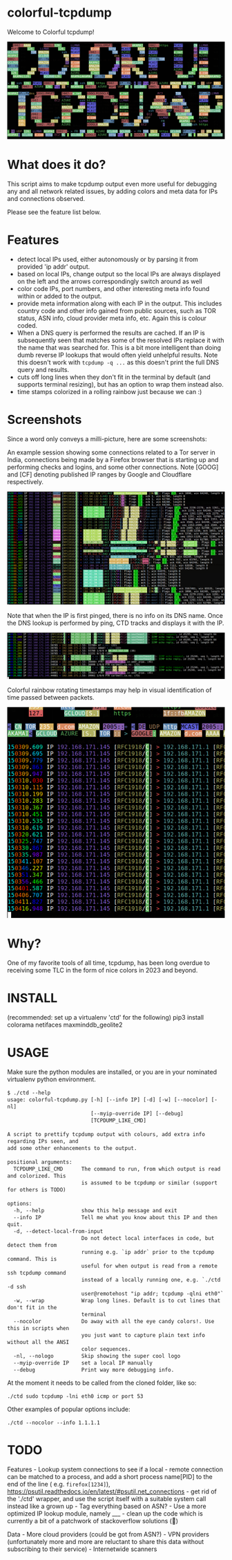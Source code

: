 # colorful-tcpdump

Welcome to Colorful tcpdump!

![Colorful Tcpdump logo](ctd-logo-cropped.png)

# What does it do?

This script aims to make tcpdump output even more useful for debugging any and all network related issues, by adding colors and meta data for IPs and connections observed.

Please see the feature list below.

# Features

- detect local IPs used, either autonomously or by parsing it from provided 'ip addr' output.
- based on local IPs, change output so the local IPs are always displayed on the left and the arrows correspondingly switch around as well
- color code IPs, port numbers, and other interesting meta info found within or added to the output.
- provide meta information along with each IP in the output. This includes country code and other info gained from public sources, such as TOR status, ASN info, cloud provider meta info, etc. Again this is colour coded.
- When a DNS query is performed the results are cached. If an IP is subsequently seen that matches some of the resolved IPs replace it with the name that was searched for. This is a bit more intelligent than doing dumb reverse IP lookups that would often yield unhelpful results. Note this doesn't work with `tcpdump -q ...` as this doesn't print the full DNS query and results.
- cuts off long lines when they don't fit in the terminal by default (and supports terminal resizing), but has an option to wrap them instead also.
- time stamps colorized in a rolling rainbow just because we can :)

# Screenshots

Since a word only conveys a milli-picture, here are some screenshots:

An example session showing some connections related to a Tor server in India, connections being made by a Firefox browser that is starting up and performing checks and logins, and some other connections. Note [GOOG] and [CF] denoting published IP ranges by Google and Cloudflare respectively.

![Example session 1](example-firefox-session-starting-cropped.png)

Note that when the IP is first pinged, there is no info on its DNS name. Once the DNS lookup is performed by ping, CTD tracks and displays it with the IP.

![DNS resolution tracking](ctd-dns-c.cc-cropped.png)

Colorful rainbow rotating timestamps may help in visual identification of time passed between packets.

![Colorful timestamps](ctd-rainbow-timestamps-cropped.png)


# Why?

One of my favorite tools of all time, tcpdump, has been long overdue to receiving some TLC in the form of nice colors in 2023 and beyond.

# INSTALL

(recommended: set up a virtualenv 'ctd' for the following)
pip3 install colorama netifaces maxminddb_geolite2

# USAGE

Make sure the python modules are installed, or you are in your nominated virtualenv python environment.

```
$ ./ctd --help
usage: colorful-tcpdump.py [-h] [--info IP] [-d] [-w] [--nocolor] [-nl]
                           [--myip-override IP] [--debug]
                           [TCPDUMP_LIKE_CMD]

A script to prettify tcpdump output with colours, add extra info regarding IPs seen, and
add some other enhancements to the output.

positional arguments:
  TCPDUMP_LIKE_CMD      The command to run, from which output is read and colorized. This
                        is assumed to be tcpdump or similar (support for others is TODO)

options:
  -h, --help            show this help message and exit
  --info IP             Tell me what you know about this IP and then quit.
  -d, --detect-local-from-input
                        Do not detect local interfaces in code, but detect them from
                        running e.g. `ip addr` prior to the tcpdump command. This is
                        useful for when output is read from a remote ssh tcpdump command
                        instead of a locally running one, e.g. `./ctd -d ssh
						user@remotehost "ip addr; tcpdump -qlni eth0"`
  -w, --wrap            Wrap long lines. Default is to cut lines that don't fit in the
                        terminal
  --nocolor             Do away with all the eye candy colors!. Use this in scripts when
                        you just want to capture plain text info without all the ANSI
                        color sequences.
  -nl, --nologo         Skip showing the super cool logo
  --myip-override IP    set a local IP manually
  --debug               Print way more debugging info.

```

At the moment it needs to be called from the cloned folder, like so:

```
./ctd sudo tcpdump -lni eth0 icmp or port 53
```

Other examples of popular options include:

```
./ctd --nocolor --info 1.1.1.1
```



# TODO

Features
	- Lookup system connections to see if a local - remote connection can be matched to a process, and add a short process name[PID] to the end of the line ( e.g. `firefox[1234]`), https://psutil.readthedocs.io/en/latest/#psutil.net_connections
	- get rid of the './ctd' wrapper, and use the script itself with a suitable system call instead like a grown up
	- Tag everything based on ASN?
	- Use a more optimized IP lookup module, namely ___
	- clean up the code which is currently a bit of a patchwork of stackoverflow solutions (🙈)

Data
	- More cloud providers (could be got from ASN?)
	- VPN providers (unfortunately more and more are reluctant to share this data without subscribing to their service)
	- Internetwide scanners
